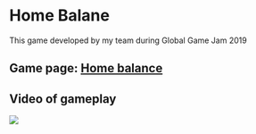 # Home Balane

This game developed by my team during Global Game Jam 2019

## Game page: [Home balance](https://globalgamejam.org/2019/games/home-balance)

## Video of gameplay
[![](https://ggj.s3.amazonaws.com/styles/game_sidebar__wide/featured_image/2019/01/247367/image_2019-01-27_15-02-12_0.png?itok=7AUsG9cV&timestamp=1548596934)](https://youtu.be/_67igKqQLLQ)
